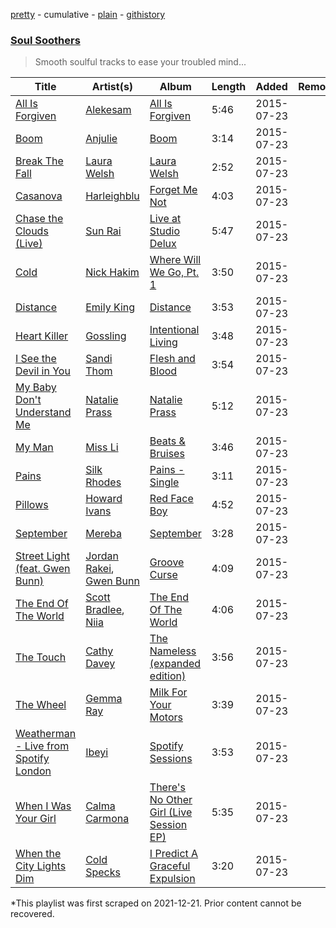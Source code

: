 [pretty](/playlists/pretty/3TymQFosH9UgfP5jV5mPEe.md) - cumulative - [plain](/playlists/plain/3TymQFosH9UgfP5jV5mPEe) - [githistory](https://github.githistory.xyz/mackorone/spotify-playlist-archive/blob/main/playlists/plain/3TymQFosH9UgfP5jV5mPEe)

### [Soul Soothers](https://open.spotify.com/playlist/6HJZLdiCP3xZrXEnccc2cZ)

> Smooth soulful tracks to ease your troubled mind...

| Title | Artist(s) | Album | Length | Added | Removed |
|---|---|---|---|---|---|
| [All Is Forgiven](https://open.spotify.com/track/4FXnupsiLCUcGJnAaqcMwK) | [Alekesam](https://open.spotify.com/artist/2JM2yzMSOgq7VeG6nKm3PY) | [All Is Forgiven](https://open.spotify.com/album/5SbyyAO27udFPF6Pm7aL5o) | 5:46 | 2015-07-23 |  |
| [Boom](https://open.spotify.com/track/0i7rtUmz2JW75aGy4igiZo) | [Anjulie](https://open.spotify.com/artist/4DTbdShHu2RPYEEMUp2XWV) | [Boom](https://open.spotify.com/album/6uOOMZO99TCEm9VvywEBIU) | 3:14 | 2015-07-23 |  |
| [Break The Fall](https://open.spotify.com/track/6BIytyJtKn2dCTfD2XGFeH) | [Laura Welsh](https://open.spotify.com/artist/2QGdI8fUEuoVPJ4xuC5NDe) | [Laura Welsh](https://open.spotify.com/album/2v2lEtkoDY12AKBvQGK54E) | 2:52 | 2015-07-23 |  |
| [Casanova](https://open.spotify.com/track/0NKYfWTfU4ySbBxFpBnbSB) | [Harleighblu](https://open.spotify.com/artist/4cEYh7S0lnB9zj30tzPorE) | [Forget Me Not](https://open.spotify.com/album/6hBeq1xVuLo0jB5vmcljUP) | 4:03 | 2015-07-23 |  |
| [Chase the Clouds \(Live\)](https://open.spotify.com/track/1dVLi1FjBf49eF3OCnATT9) | [Sun Rai](https://open.spotify.com/artist/6UOV42aOSJ5YrbYzLIfLwr) | [Live at Studio Delux](https://open.spotify.com/album/7cUnXG9G0TPKvmc77qsxPc) | 5:47 | 2015-07-23 |  |
| [Cold](https://open.spotify.com/track/12IoBmDGa1jVnFrsaFYxY3) | [Nick Hakim](https://open.spotify.com/artist/1Goe2NezNnym45kco2xTk6) | [Where Will We Go, Pt\. 1](https://open.spotify.com/album/3B2d37aNkp3hFYeJdKPh4H) | 3:50 | 2015-07-23 |  |
| [Distance](https://open.spotify.com/track/7j8d6QvMkILC6s5S9qcBOb) | [Emily King](https://open.spotify.com/artist/6jlWj6y00bMQt8XoKuCjyZ) | [Distance](https://open.spotify.com/album/3uBwmaRo0DJvbREZGOKaTM) | 3:53 | 2015-07-23 |  |
| [Heart Killer](https://open.spotify.com/track/5OfSRyFG41IAv3v4wV7nTR) | [Gossling](https://open.spotify.com/artist/0NnyKz36MvIC2R3dFht35A) | [Intentional Living](https://open.spotify.com/album/7fToSXQSfd1Et8SSMzD17C) | 3:48 | 2015-07-23 |  |
| [I See the Devil in You](https://open.spotify.com/track/6i0w84E4NdZNOGWK1DNW6P) | [Sandi Thom](https://open.spotify.com/artist/3xnfpcM4DC9zeHVuDhYICB) | [Flesh and Blood](https://open.spotify.com/album/7dbvQOlc2vtpqZrJ34VCfR) | 3:54 | 2015-07-23 |  |
| [My Baby Don't Understand Me](https://open.spotify.com/track/1mwwueuXt5NPPtnJyswwA9) | [Natalie Prass](https://open.spotify.com/artist/0EmUT6i9rTu9ZHy1Tl1iuX) | [Natalie Prass](https://open.spotify.com/album/21zH1ohnZ6T0g95ZnUTwBM) | 5:12 | 2015-07-23 |  |
| [My Man](https://open.spotify.com/track/4c3FhBgCv81e3tdZe3n8WH) | [Miss Li](https://open.spotify.com/artist/04HqRx07Bv9gh7rsrMTqs7) | [Beats & Bruises](https://open.spotify.com/album/5xMTuB3DGTSrFU20Gf03c2) | 3:46 | 2015-07-23 |  |
| [Pains](https://open.spotify.com/track/2m5WcWnBIHVxXXZsKGvCZ2) | [Silk Rhodes](https://open.spotify.com/artist/6uZHP2IZqZWsBPnt2aGisY) | [Pains \- Single](https://open.spotify.com/album/5tPyD8KlSWTyj0LrdFWRrQ) | 3:11 | 2015-07-23 |  |
| [Pillows](https://open.spotify.com/track/0q63JR07SsUkxpTtFA3Jjy) | [Howard Ivans](https://open.spotify.com/artist/5YCHn6aKMnvbCnSxP18SRF) | [Red Face Boy](https://open.spotify.com/album/2VY6AXly67fUlww1Cr5Cid) | 4:52 | 2015-07-23 |  |
| [September](https://open.spotify.com/track/3I5NQK091SNebxq0ed3LV2) | [Mereba](https://open.spotify.com/artist/294lNTPZfdqyzt8qnxmFiL) | [September](https://open.spotify.com/album/3KNeJJ13oG6rpo1loKOkGI) | 3:28 | 2015-07-23 |  |
| [Street Light \(feat\. Gwen Bunn\)](https://open.spotify.com/track/3MiqKj1HQeOONdXLrpdOt8) | [Jordan Rakei](https://open.spotify.com/artist/24icoQNJSEWNu3XvqKBR68), [Gwen Bunn](https://open.spotify.com/artist/6dPh96zLnVMZVHnr66WRjg) | [Groove Curse](https://open.spotify.com/album/6e2X313opvmQbWCvHdlADs) | 4:09 | 2015-07-23 |  |
| [The End Of The World​](https://open.spotify.com/track/1Nxr52Qxkla85AQZF3cWDq) | [Scott Bradlee](https://open.spotify.com/artist/3Xu3pjx48P1q68xyNVLhsV), [Niia](https://open.spotify.com/artist/1KlUwB6uFECMC3zzvFvykx) | [The End Of The World​](https://open.spotify.com/album/5Dr7mUocqrDVwgEDxAJp3Z) | 4:06 | 2015-07-23 |  |
| [The Touch](https://open.spotify.com/track/5uUv74gkYBFYMGkS0D4cuW) | [Cathy Davey](https://open.spotify.com/artist/1HwEmZUm1VIh3VLmyMLa3g) | [The Nameless \(expanded edition\)](https://open.spotify.com/album/2gOdx3I0TgGLYynQmR876n) | 3:56 | 2015-07-23 |  |
| [The Wheel](https://open.spotify.com/track/5C27RJLSQCbv1BaFgXtbsF) | [Gemma Ray](https://open.spotify.com/artist/2yFINwzZpVkgFhKLpuAAle) | [Milk For Your Motors](https://open.spotify.com/album/6gCiCWNa9IizfULI1TCTeC) | 3:39 | 2015-07-23 |  |
| [Weatherman \- Live from Spotify London](https://open.spotify.com/track/0Ox05dbHRZulFOI8EOkjdR) | [Ibeyi](https://open.spotify.com/artist/5Q8NEHGX70m1kkojbtm8wa) | [Spotify Sessions](https://open.spotify.com/album/4voFh2g1uE7jibfHLx7OlW) | 3:53 | 2015-07-23 |  |
| [When I Was Your Girl](https://open.spotify.com/track/07mj6o8oLIYbMSvwlQGMUB) | [Calma Carmona](https://open.spotify.com/artist/3cwyykLjgXZ09CV661ZO8q) | [There's No Other Girl \(Live Session EP\)](https://open.spotify.com/album/65e8ENLi3NSZj5xooYNO1x) | 5:35 | 2015-07-23 |  |
| [When the City Lights Dim](https://open.spotify.com/track/4NhcxpQkO5M76shrRZoQj6) | [Cold Specks](https://open.spotify.com/artist/2DMHBCdboDAYJWzt2lDSP5) | [I Predict A Graceful Expulsion](https://open.spotify.com/album/3z2Ju3hf9Of7leBgEalMZY) | 3:20 | 2015-07-23 |  |

\*This playlist was first scraped on 2021-12-21. Prior content cannot be recovered.
